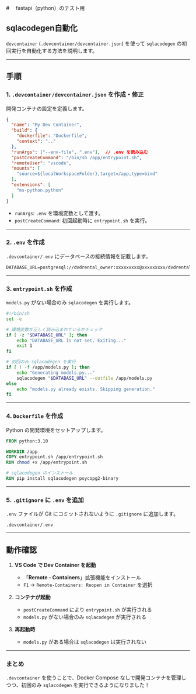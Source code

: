 #　 fastapi（python）のテスト用


## sqlacodegen自動化

`devcontainer` (`.devcontainer/devcontainer.json`) を使って `sqlacodegen` の初回実行を自動化する方法を説明します。

---

## **手順**
### **1. `.devcontainer/devcontainer.json` を作成・修正**
開発コンテナの設定を定義します。

```json
{
  "name": "My Dev Container",
  "build": {
    "dockerfile": "Dockerfile",
    "context": ".."
  },
  "runArgs": ["--env-file", ".env"],  // .env を読み込む
  "postCreateCommand": "/bin/sh /app/entrypoint.sh",
  "remoteUser": "vscode",
  "mounts": [
    "source=${localWorkspaceFolder},target=/app,type=bind"
  ],
  "extensions": [
    "ms-python.python"
  ]
}
```
- `runArgs`: `.env` を環境変数として渡す。
- `postCreateCommand`: 初回起動時に `entrypoint.sh` を実行。

---

### **2. `.env` を作成**
`.devcontainer/.env` にデータベースの接続情報を記載します。

```
DATABASE_URL=postgresql://dvdrental_owner:xxxxxxxxx@xxxxxxxxx/dvdrental
```

---

### **3. `entrypoint.sh` を作成**
`models.py` がない場合のみ `sqlacodegen` を実行します。

```sh
#!/bin/sh
set -e

# 環境変数が正しく読み込まれているかチェック
if [ -z "$DATABASE_URL" ]; then
    echo "DATABASE_URL is not set. Exiting..."
    exit 1
fi

# 初回のみ sqlacodegen を実行
if [ ! -f /app/models.py ]; then
    echo "Generating models.py..."
    sqlacodegen "$DATABASE_URL" --outfile /app/models.py
else
    echo "models.py already exists. Skipping generation."
fi
```

---

### **4. `Dockerfile` を作成**
Python の開発環境をセットアップします。

```dockerfile
FROM python:3.10

WORKDIR /app
COPY entrypoint.sh /app/entrypoint.sh
RUN chmod +x /app/entrypoint.sh

# sqlacodegen のインストール
RUN pip install sqlacodegen psycopg2-binary
```

---

### **5. `.gitignore` に `.env` を追加**
`.env` ファイルが Git にコミットされないように `.gitignore` に追加します。

```
.devcontainer/.env
```

---

## **動作確認**
1. **VS Code で Dev Container を起動**
   - 「**Remote - Containers**」拡張機能をインストール
   - `F1` → `Remote-Containers: Reopen in Container` を選択

2. **コンテナが起動**
   - `postCreateCommand` により `entrypoint.sh` が実行される
   - `models.py` がない場合のみ `sqlacodegen` が実行される

3. **再起動時**
   - `models.py` がある場合は `sqlacodegen` は実行されない

---

### **まとめ**
`.devcontainer` を使うことで、Docker Compose なしで開発コンテナを管理しつつ、初回のみ `sqlacodegen` を実行できるようになりました！